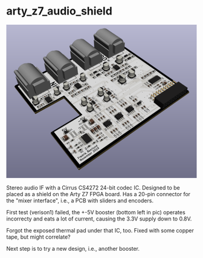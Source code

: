 # arty_z7_audio_shield

![The Shield](https://github.com/akerlund/arty_z7_audio_shield/blob/master/kicad/version_1/shield_v1.png)

Stereo audio IF with a Cirrus CS4272 24-bit codec IC.
Designed to be placed as a shield on the Arty Z7 FPGA board.
Has a 20-pin connector for the "mixer interface", i.e., a PCB with sliders and encoders.

First test (verison1) failed, the +-5V booster (bottom left in pic) operates incorrecty and
eats a lot of current, causing the 3.3V supply down to 0.8V.

Forgot the exposed thermal pad under that IC, too. Fixed with some copper tape, but might correlate?

Next step is to try a new design, i.e., another booster.
